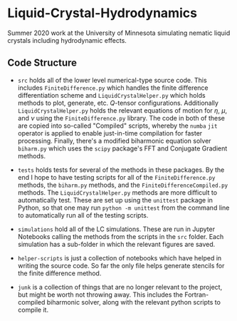 # Liquid-Crystal-Hydrodynamics
Summer 2020 work at the University of Minnesota simulating nematic liquid crystals including hydrodynamic effects.

## Code Structure

* `src` holds all of the lower level numerical-type source code. This includes `FiniteDifference.py` which handles the finite difference differentiation scheme and `LiquidCrystalHelper.py` which holds methods to plot, generate, etc. $Q$-tensor configurations. Additionally `LiquidCrystalHelper.py` holds the relevant equations of motion for $\eta$, $\mu$, and $\nu$ using the `FiniteDifference.py` library. The code in both of these are copied into so-called "Compiled" scripts, whereby the `numba` `jit` operator is applied to enable just-in-time compilation for faster processing. Finally, there's a modified biharmonic equation solver `biharm.py` which uses the `scipy` package's FFT and Conjugate Gradient methods.

* `tests` holds tests for several of the methods in these packages. By the end I hope to have testing scripts for all of the `FiniteDifference.py` methods, the `biharm.py` methods, and the `FiniteDifferenceCompiled.py` methods. The `LiquidCrystalHelper.py` methods are more difficult to automatically test. These are set up using the `unittest` package in Python, so that one may run `python -m unittest` from the command line to automatically run all of the testing scripts.
* `simulations` hold all of the LC simulations. These are run in Jupyter Notebooks calling the methods from the scripts in the `src` folder. Each simulation has a sub-folder in which the relevant figures are saved. 

* `helper-scripts` is just a collection of notebooks which have helped in writing the source code. So far the only file helps generate stencils for the finite difference method.

* `junk` is a collection of things that are no longer relevant to the project, but might be worth not throwing away. This includes the Fortran-compiled biharmonic solver, along with the relevant python scripts to compile it. 
